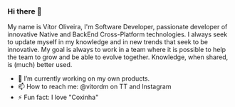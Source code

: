 ### Hi there 👋

 My name is Vítor Oliveira, I'm Software Developer,  passionate developer of innovative Native and BackEnd Cross-Platform technologies. I always seek to update myself in my knowledge and in new trends that seek to be innovative. My goal is always to work in a team where it is possible to help the team to grow and be able to evolve together. Knowledge, when shared, is (much) better used.

- 🔭 I’m currently working on my own products.
- 📫 How to reach me: @vitordm on TT and Instagram
- ⚡ Fun fact: I love "Coxinha" 

<!--
**vitordm/vitordm** is a ✨ _special_ ✨ repository because its `README.md` (this file) appears on your GitHub profile.

Here are some ideas to get you started:

- 🔭 I’m currently working on ...
- 🌱 I’m currently learning ...
- 👯 I’m looking to collaborate on ...
- 🤔 I’m looking for help with ...
- 💬 Ask me about ...
- 📫 How to reach me: ...
- 😄 Pronouns: ...
- ⚡ Fun fact: ...
-->
